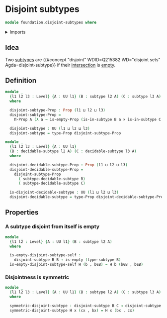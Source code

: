 # Disjoint subtypes

```agda
module foundation.disjoint-subtypes where
```

<details><summary>Imports</summary>

```agda
open import foundation.cartesian-product-types
open import foundation.decidable-subtypes
open import foundation.dependent-pair-types
open import foundation.empty-types
open import foundation.intersections-subtypes
open import foundation.propositions
open import foundation.subtypes
open import foundation.universe-levels
```

</details>

## Idea

Two [subtypes](foundation-core.subtypes.md) are
{{#concept "disjoint" WDID=Q215382 WD="disjoint sets" Agda=disjoint-subtype}} if
their [intersection](foundation.intersections-subtypes.md) is
[empty](foundation.empty-types.md).

## Definition

```agda
module _
  {l1 l2 l3 : Level} {A : UU l1} (B : subtype l2 A) (C : subtype l3 A)
  where

  disjoint-subtype-Prop : Prop (l1 ⊔ l2 ⊔ l3)
  disjoint-subtype-Prop =
    Π-Prop A (λ a → is-empty-Prop (is-in-subtype B a × is-in-subtype C a))

  disjoint-subtype : UU (l1 ⊔ l2 ⊔ l3)
  disjoint-subtype = type-Prop disjoint-subtype-Prop

module _
  {l1 l2 l3 : Level} {A : UU l1}
  (B : decidable-subtype l2 A) (C : decidable-subtype l3 A)
  where

  disjoint-decidable-subtype-Prop : Prop (l1 ⊔ l2 ⊔ l3)
  disjoint-decidable-subtype-Prop =
    disjoint-subtype-Prop
      ( subtype-decidable-subtype B)
      ( subtype-decidable-subtype C)

  is-disjoint-decidable-subtype : UU (l1 ⊔ l2 ⊔ l3)
  disjoint-decidable-subtype = type-Prop disjoint-decidable-subtype-Prop
```

## Properties

### A subtype disjoint from itself is empty

```agda
module _
  {l1 l2 : Level} {A : UU l1} (B : subtype l2 A)
  where

  is-empty-disjoint-subtype-self :
    disjoint-subtype B B → is-empty (type-subtype B)
  is-empty-disjoint-subtype-self H (b , b∈B) = H b (b∈B , b∈B)
```

### Disjointness is symmetric

```agda
module _
  {l1 l2 l3 : Level} {A : UU l1} (B : subtype l2 A) (C : subtype l3 A)
  where

  symmetric-disjoint-subtype : disjoint-subtype B C → disjoint-subtype C B
  symmetric-disjoint-subtype H x (cx , bx) = H x (bx , cx)
```
